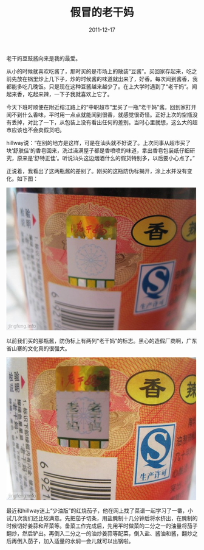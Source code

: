 ﻿---
title: "假冒的老干妈"
date: 2011-12-17
categories: 
  - "essay"
tags: 
  - "假冒"
  - "假货"
  - "汕头"
---

老干妈豆豉酱向来是我的最爱。

从小的时候就喜欢吃酱了，那时买的是市场上的散装“豆酱”。买回家存起来，吃之前先放在锅里炒上几下子，炒的时候酱的味道就出来了，好香。每次闻到酱香，我都能多吃几晚饭。只是现在这种豆酱越来越少了。在上大学时遇到了“老干妈”。闻起来香，吃起来辣，一下子我就喜欢上它了。

今天下班时顺便在附近榕江路上的“中职超市”里买了一瓶“老干妈”酱。回到家打开闻不到什么香味，平时用一点点就能闻到很香，就感觉很奇怪。正好上次的空瓶没有丢掉，对比了一下，从包装上没有看出任何的差别。当时心里就想，这么大的超市应该也不会卖假货吧。

hillway说：“在别的地方是这样，可是在汕头就不好说了。上次同事从超市买了块‘舒肤佳’的香皂回来，洗过澡满屋子都是香喷喷的味道，拿出香皂包装纸仔细研究，原来是‘舒特正佳’。听说汕头这边烟酒什么的假货特别多，以后要小心点了。”

正说着，我看出了这两瓶酱的差别了。刚买的这瓶防伪标揭开，涂上水并没有变化。如下图：

![IMG_5045](/images/6525208801_86d01330a6.jpg)

以前我们买的那瓶酱，防伪标上有两列“老干妈”的标志。黑心的造假厂商啊，广东省山寨的文化真的很强大。

![IMG_5044](/images/6525207929_246b962fd9.jpg)

最近和hillway迷上“少油版”的红烧茄子，他在网上找了菜谱一起学习了一番，小试几次我们还比较满意。先把茄子切条，用盐腌制十几分钟后将水挤出，在腌制的时候切好姜蒜和芹菜等。备菜工作完成后，先用平时做菜的二分之一的油量将茄子翻炒，然后铲出。再倒入二分之一的油炒姜蒜等配菜，倒入盐、酱油和酱，翻炒之后再倒入茄子，加入适量的水焖一会儿就可以出锅啦。
